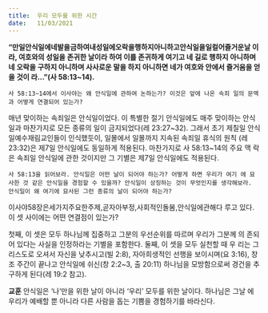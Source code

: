 ```yaml
---
title:  우리 모두를 위한 시간
date:   11/03/2021
---
```


**“만일안식일에네발을금하여내성일에오락을행하지아니하고안식일을일컬어즐거운날 이라, 여호와의 성일을 존귀한 날이라 하여 이를 존귀하게 여기고 네 길로 행하지 아니하며 네 오락을 구하지 아니하며 사사로운 말을 하지 아니하면 네가 여호와 안에서 즐거움을 얻을 것이 라...”(사 58:13~14).**

`사 58:13~14에서 이사야는 왜 안식일에 관하여 논하는가? 이것은 앞에 나온 속죄 일의 문맥과 어떻게 연결되어 있는가?`

매년 맞이하는 속죄일은 안식일이었다. 이 특별한 절기 안식일에도 매주 맞이하는 안식일과 마찬가지로 모든 종류의 일이 금지되었다(레 23:27~32). 그래서 초기 제칠일 안식일예수재림교인들이 인식했듯이, 일몰에서 일몰까지 지속된 속죄일 휴식의 원칙 (레 23:32)은 제7일 안식일에도 동일하게 적용된다. 마찬가지로 사 58:13~14의 주요 맥 락은 속죄일 안식일에 관한 것이지만 그 기별은 제7일 안식일에도 적용된다.

`사 58:13을 읽어보라. 안식일은 어떤 날이 되어야 하는가? 어떻게 하면 우리가 여기 에 묘사한 것 같은 안식일을 경험할 수 있을까? 안식일이 상징하는 것이 무엇인지를 생각해보라. 안식일이 왜 여기에 묘사된 그런 종류의 날이 되어야 하는가?`

이사야58장은세가지주요한주제,곧자아부정,사회적인돌봄,안식일에관해다 루고 있다. 이 셋 사이에는 어떤 연결점이 있는가?

첫째, 이 셋은 모두 하나님께 집중하고 그분의 우선순위를 따르며 우리가 그분께 의 존되어 있다는 사실을 인정하라는 기별을 포함한다. 둘째, 이 셋을 모두 실천할 때 우 리는 그리스도로 오셔서 자신을 낮추시고(빌 2:8), 자아희생적인 선행을 보이시며(요 3:16), 창조 주간이 끝나고 안식일에 쉬신(창 2:2~3, 출 20:11) 하나님을 모방함으로써 경건을 추구하게 된다(레 19:2 참고).

**교훈** 안식일은 ‘나’만을 위한 날이 아니라 ‘우리’ 모두를 위한 날이다. 하나님은 그날 에 우리가 예배할 뿐 아니라 다른 사람을 돕는 기쁨을 경험하기를 바라신다.